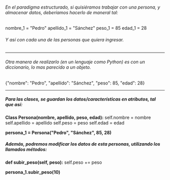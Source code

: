 ###### En el paradigma estructurado, si quisiéramos trabajar con una persona, y almacenar datos, deberíamos hacerlo de maneral tal:

nombre_1 = "Pedro"
apellido_1 = "Sánchez"
peso_1 = 85
edad_1 = 28

###### Y así con cada una de las personas que quiera ingresar.

---------------------------------------------------------------------------

###### Otra manera de realizarlo (en un lenguaje como Python) es con un diccionario, lo mas parecido a un objeto.

{"nombre": "Pedro", "apellido": "Sánchez", "peso": 85, "edad": 28}

---------------------------------------------------------------------------

##### Para las clases, se guardan los datos/características en atributos, tal que así:

**Class Persona(nombre, apellido, peso, edad):**
	self.nombre = nombre
	self.apellido = apellido
	self.peso = peso
	self.edad = edad

**persona_1 = Persona("Pedro", "Sánchez", 85, 28)**

##### Además, podremos modificar los datos de esta personas, utilizando los llamados métodos:

**def subir_peso(self, peso):**
	self.peso += peso

**persona_1.subir_peso(10)**

